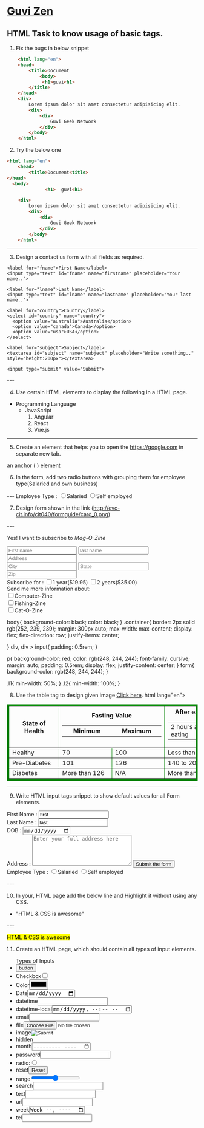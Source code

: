 # [Guvi Zen](https://www.guvi.io/zen/)

## HTML Task to know usage of basic tags.

1. Fix the bugs in below snippet

```HTML
    <html lang="en">
    <head>
        <title>Document
            <body>
             <h1>guvi<h1>
        </title>
    </head>
    <div>
        Lorem ipsum dolor sit amet consectetur adipisicing elit.
        <div>
            <div>
                Guvi Geek Network
            </div>
        </body>
    </html>
```
2. Try the below one

```HTML
<html lang="en">
    <head>
        <title>Document<title>
</head>
  <body>
              <h1>  guvi<h1>

    <div>
        Lorem ipsum dolor sit amet consectetur adipisicing elit.
        <div>
            <div>
                Guvi Geek Network
            </div>
        </body>
    </html>
```

---

3. Design a contact us form with all fields as required.
<div class="container">
  <form action="action_page.php">

    <label for="fname">First Name</label>
    <input type="text" id="fname" name="firstname" placeholder="Your name..">

    <label for="lname">Last Name</label>
    <input type="text" id="lname" name="lastname" placeholder="Your last name..">

    <label for="country">Country</label>
    <select id="country" name="country">
      <option value="australia">Australia</option>
      <option value="canada">Canada</option>
      <option value="usa">USA</option>
    </select>

    <label for="subject">Subject</label>
    <textarea id="subject" name="subject" placeholder="Write something.." style="height:200px"></textarea>

    <input type="submit" value="Submit">

  </form>
</div>
---

4. Use certain HTML elements to display the following in a HTML page.

- Programming Language
  - JavaScript
    1. Angular
    2. React
    3. Vue.js

---

5. Create an element that helps you to open the https://google.com in separate new tab.

 an anchor ( <a> ) element 

6. In the form, add two radio buttons with grouping them for employee type(Salaried and own business)

--- <label for="employee_type">Employee Type :</label>
            <input type="radio" name="sal">Salaried</input>
            <input type="radio" name="self">Self employed</input>
</div>
</form>

7. Design form shown in the link (http://evc-cit.info/cit040/formguide/card_0.png)

---<html lang="en">
<head>
    <meta charset="UTF-8">
    <meta http-equiv="X-UA-Compatible" content="IE=edge">
    <meta name="viewport" content="width=device-width, initial-scale=1.0">
    <link rel="stylesheet" href="form.css">
    <title>Document</title>
</head>
<body>
    <div class="container">
    <form action="https:\\google.com" method="GET">
        <p>Yes! I want to subscribe to  <i>Mag-O-Zine</i></p>
        <div id="l1">
            <input type="text" placeholder="First name"/>
            <input type="text" placeholder="last name"/>
        </div>
        <div id="l2">
            <input type="text" placeholder="Address"/>
        </div>
        <div id="l3">
            <input type="text" placeholder="City"/>
            <input type="text" placeholder="State"/>
            <input type="number" placeholder="Zip"/>
        </div>
        <div id="l4">
            <label for="subscription">Subscribe for :</label>
            <input type="checkbox"/>1 year($19.95) 
            <input type="checkbox"/>2 years($35.00)
        </div>
        <div id="l5">
            Send me more information about:
            <br>
            <input type="checkbox"/>Computer-Zine 
            <br>
            <input type="checkbox"/>Fishing-Zine 
            <br>
            <input type="checkbox"/>Cat-O-Zine   
        </div>
    </form>
    </div> 
</body>
</html>
 body{
    background-color: black;
    color: black;
}
.container{
    border: 2px solid rgb(252, 239, 239);
    margin: 300px auto;    
    max-width: max-content;
    display: flex;
    flex-direction: row;
    justify-items: center;
    
}
div, div > input{
    padding: 0.5rem;
}

p{
    background-color: red;
    color: rgb(248, 244, 244);
    font-family: cursive;
    margin: auto;
    padding: 0.5rem;
    display: flex;
    justify-content: center;
}
form{
    background-color: rgb(248, 244, 244);
}

.l1{
    min-width: 50%;
}
.l2{
    min-width: 100%;
}


8. Use the table tag to design given image [Click here](https://www.bapugraphics.com/assets/img/port_upload_dir/table-4.jpg).
html lang="en">
<head>
    <meta charset="UTF-8">
    <meta http-equiv="X-UA-Compatible" content="IE=edge">
    <meta name="viewport" content="width=device-width, initial-scale=1.0">
    <style>
    td, th{
        min-width: 115px;
    }
    </style>
    <title>Tables</title>
</head>
<body>
    <table border="5" bordercolor="green">
        <tr>
            <th>State of Health</th>
            <th colspan="2">Fasting Value
                <table>
                    <tr>
                        <th colspan="1">Minimum</th>
                        <th colspan="1">Maximum</th>
                    </tr>
                </table>    
            </th>
            <th colspan="1">After eating
                <table>
                    <tr>
                        <td>2 hours after eating</td>
                    </tr>
                </table>
            </th>
        </tr>
        <tr>
            <td>Healthy</td>
            <td>70</td>
            <td>100</td>
            <td>Less than 140</td>
        </tr>
        <tr>
            <td>Pre-Diabetes</td>
            <td>101</td>
            <td>126</td>
            <td>140 to 200</td>
        </tr>
        <tr>
            <td>Diabetes</td>
            <td>More than 126</td>
            <td>N/A</td>
            <td>More than 200</td>
        </tr>    
    </table>
</body>
</html>

---

9. Write HTML input tags snippet to show default values for all Form elements.
<body>
    <form action="https:\\google.com" method="GET">
        <label for="first_name">First Name : </label>
        <input type="text" placeholder="First Name" value="first"/>
        <br>
        <label for="last_name">Last Name : </label>
        <input type="text" placeholder="Last Name" value="last"/>
        <br>
        <label for="DOB">DOB : </label>
        <input type="date" placeholder="Date of birth" value="01/01/2999"/>
        <br>
        <label for="Address">Address : </label>
        <textarea cols="30" rows="5" name="address_details" placeholder="Enter your full address here"></textarea>
        <button name="submit">Submit the form</button>
        <br>
        <div>
            <label for="employee_type">Employee Type :</label>
            <input type="radio" name="sal">Salaried</input>
            <input type="radio" name="self">Self employed</input>
        </div>
    </form>
</body>
---

10. In your, HTML page add the below line and Highlight it without using any CSS.

- "HTML & CSS is awesome"

---<div>
    <mark>HTML & CSS is awesome</mark>
 </div>

11. Create an HTML page, which should contain all types of input elements.

 <div>
        <ul>Types of Inputs
            <li><input type="button" value="button"/></li>
            <li>Checkbox<input type="checkbox" value=""/></li>
            <li>Color<input type="color"/></li>
            <li>Date<input type="date"/></li>
            <li>datetime<input type="datetime"/></li>
            <li>datetime-local<input type="datetime-local"/></li>
            <li>email<input type="email"/></li>
            <li>file<input type="file"/></li>
            <li>image<input type="image"/></li>
            <li>hidden<input type="hidden"/></li>
            <li>month<input type="month"/></li>
            <li>password<input type="password"/></li>
            <li>radio:<input type="radio"/></li>
            <li>reset<input type="reset"/></li>
            <li>range<input type="range"/></li>
            <li>search<input type="search"/></li>
            <li>text<input type="text"/></li>
            <li>url<input type="url"/></li>
            <li>week<input type="week"/></li>
            <li>tel<input type="tel"/></li>
        </ul>
    </div>
   
